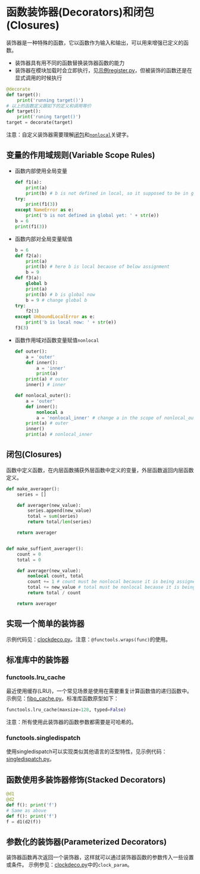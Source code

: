 # 函数装饰器(Decorators)和闭包(Closures)

装饰器是一种特殊的函数，它以函数作为输入和输出，可以用来增强已定义的函数。

- 装饰器具有用不同的函数替换装饰器函数的能力
- 装饰器在模块加载时会立即执行，见[示例register.py](register.py)，但被装饰的函数还是在显式调用的时候执行

```python
@decorate
def target():
    print('running target()')
# 以上的函数定义跟如下的定义和调用等价
def target():
    print('runing target()')
target = decorate(target)
```

注意：自定义装饰器需要理解[闭包](https://www.geeksforgeeks.org/python-closures/)和[`nonlocal`](https://www.smallsurething.com/a-quick-guide-to-nonlocal-in-python-3)关键字。


## 变量的作用域规则(Variable Scope Rules)


- 函数内部使用全局变量
    ```python
    def f1(a):
        print(a)
        print(b) # b is not defined in local, so it supposed to be in global
    try:
        print(f1(3))
    except NameError as e:
        print('b is not defined in global yet: ' + str(e))
    b = 6
    print(f1(3))
    ```
- 函数内部对全局变量赋值
    ```python
    b = 6
    def f2(a):
        print(a)
        print(b) # here b is local because of below assignment
        b = 9
    def f3(a):
        global b
        print(a)
        print(b) # b is global now
        b = 9 # change global b
    try:
        f2(3)
    except UnboundLocalError as e:
        print('b is local now: ' + str(e))
    f3(3)
    ```
- 函数作用域对函数变量赋值`nonlocal`
    ```python
    def outer():
        a = 'outer'
        def inner():
            a = 'inner'
            print(a)
        print(a) # outer
        inner() # inner

    def nonlocal_outer():
        a = 'outer'
        def inner():
            nonlocal a
            a = 'nonlocal_inner' # change a in the scope of nonlocal_outer
        print(a) # outer
        inner()
        print(a) # nonlocal_inner
    ```

## 闭包(Closures)

函数中定义函数，在内层函数捕获外层函数中定义的变量，外层函数返回内层函数定义。

```python
def make_averager():
    series = []

    def averager(new_value):
        series.append(new_value)
        total = sum(series)
        return total/len(series)

    return averager


def make_suffient_averager():
    count = 0
    total = 0

    def averager(new_value):
        nonlocal count, total
        count += 1 # count must be nonlocal because it is being assigned value
        total += new_value # total must be nonlocal because it is being assigned value
        return total / count

    return averager
```

## 实现一个简单的装饰器

示例代码见：[clockdeco.py](clockdeco.py)。注意：`@functools.wraps(func)`的使用。

## 标准库中的装饰器

### functools.lru_cache

最近使用缓存(LRU)，一个常见场景是使用在需要重复计算函数值的递归函数中。示例见：[fibo_cache.py](fibo_cache.py)。标准库函数原型如下：

```python
functools.lru_cache(maxsize=128, typed=False)
```

注意：所有使用此装饰器的函数参数都需要是可哈希的。

### functools.singledispatch

使用singledispatch可以实现类似其他语言的泛型特性，见示例代码：[singledispatch.py](singledispatch.py)。

## 函数使用多装饰器修饰(Stacked Decorators)

```python
@d1
@d2
def f(): print('f')
# Same as above
def f(): print('f')
f = d1(d2(f))
```

## 参数化的装饰器(Parameterized Decorators)

装饰器函数再次返回一个装饰器，这样就可以通过装饰器函数的参数传入一些设置或条件。
示例参见：[clockdeco.py](clockdeco.py)中的`clock_param`。